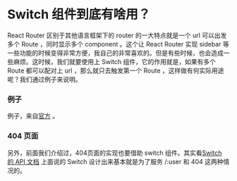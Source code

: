 # Switch 组件到底有啥用？

React Router 区别于其他语言框架下的 router 的一大特点就是一个 url 可以出发多个 Route ，同时显示多个 component 。这个让 React Router 实现 sidebar 等一些功能的时候变得非常方便，我自己的非常喜欢的。但是有些时候，也会造成一些麻烦。这时候，我们就要使用上 Switch 组件，它的作用就是，如果有多个 Route 都可以配对上 url ，那么就只去触发第一个 Route ，这样做有何实际用途呢？我们通过例子来说明。


### 例子

例子，来自[官方](https://reacttraining.com/react-router/web/example/ambiguous-matches) 。



### 404 页面

另外，前面我们介绍过，404页面的实现也要借助 switch 组件。其实看[Switch 的 API 文档](https://reacttraining.com/react-router/web/api/Switch) 上面说的 Switch 设计出来基本就是为了服务 /:user 和 404 这两种情况的。
